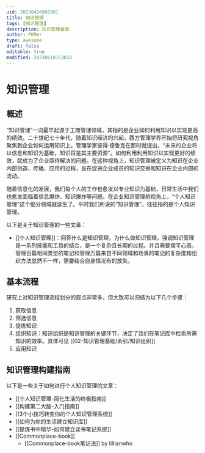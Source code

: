```yaml
---
uid: 20230416002901
title: 知识管理
tags: [知识管理]
description: 知识管理基础
author: PKMer
type: awesome
draft: false
editable: true
modified: 20230618153833
---
```


# 知识管理

## 概述

“知识管理”一词最早起源于工商管理领域，其指的是企业如何利用知识以实现更高的绩效。二十世纪七十年代，随着知识经济的兴起，西方管理学界开始将研究视角聚焦到企业如何运用知识上。管理学家彼得·德鲁克在那时就提出，“未来的企业将以信息和知识为基础，知识将是其主要资源”。如何利用利用知识以实现更好的绩效，就成为了企业亟待解决的问题。在这种视角上，知识管理被定义为知识在企业内部创造、传播、应用的过程，旨在促进企业成员的知识交换和知识在企业内部的流动。

随着信息化的发展，我们每个人的工作也愈发以专业知识为基础，日常生活中我们也愈发面临着信息爆炸、知识爆炸等问题。在企业知识管理的视角上，“个人知识管理”这个细分领域就诞生了。平时我们所说的“知识管理”，往往指的是个人知识管理。

以下是关于知识管理的一些文章：

- [[个人知识管理]]：回答什么是知识管理，为什么做知识管理，强调知识管理是一系列技能和工具的结合，是一个复杂且长期的过程。并且需要摆平心态，管理百篇相同类型的笔记和管理万篇来自不同领域和场景的笔记的复杂度和组织方法显然不一样，需要结合自身情况有的放矢。

## 基本流程

研究上对知识管理流程划分的观点非常多，但大致可以归结为以下几个步骤：

1. 获取信息
2. 筛选信息
3. 提炼知识
4. 组织知识：知识组织是知识管理的关键环节，决定了我们在笔记库中检索所需知识的效率。具体可见 [[02-知识管理基础/索引/知识组织]]
5. 应用知识

## 知识管理构建指南

以下是一些关于如何进行个人知识管理的文章：

- [[个人知识管理-简化生活的终极指南]]
- [[构建第二大脑-入门指南]]
- [[3个小技巧转变你的个人知识管理系统]]
- [[如何为你的生活建立知识库]]
- [[提炼书中精华-如何建立读书笔记系统]]
- [[Commonplace-book]]
	- [[Commonplace-book笔记法]] by lillianwho
